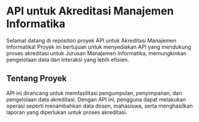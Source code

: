 # API untuk Akreditasi Manajemen Informatika

Selamat datang di repositori proyek API untuk Akreditasi Manajemen Informatika! Proyek ini bertujuan untuk menyediakan API yang mendukung proses akreditasi untuk Jurusan Manajemen Informatika, memungkinkan pengelolaan data dan interaksi yang lebih efisien.

## Tentang Proyek

API ini dirancang untuk memfasilitasi pengumpulan, penyimpanan, dan pengelolaan data akreditasi. Dengan API ini, pengguna dapat melakukan operasi seperti menambahkan data dosen, mahasiswa, serta menghasilkan laporan yang diperlukan untuk proses akreditasi.
